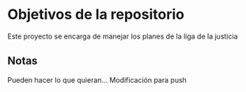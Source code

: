 # Objetivos de la repositorio

Este proyecto se encarga de manejar los planes de la liga de la justicia


## Notas
Pueden hacer lo que quieran...
Modificación para push